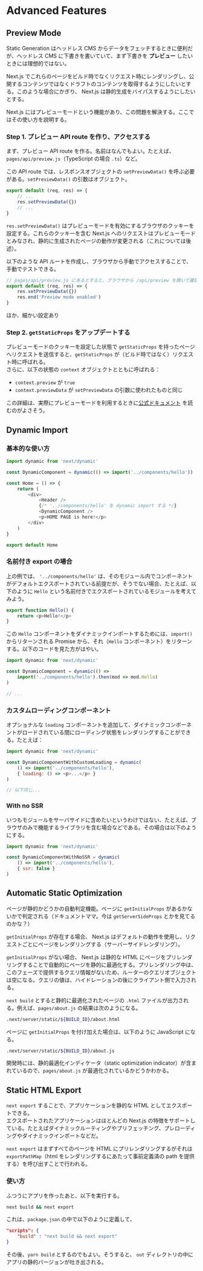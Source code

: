 # Advanced Features
## Preview Mode
Static Generation はヘッドレス CMS からデータをフェッチするときに便利だが、ヘッドレス CMS に下書きを書いていて、まず下書きを **プレビュー** したいときには理想的ではない。

Next.js でこれらのページをビルド時でなくリクエスト時にレンダリングし、公開するコンテンツではなくドラフトのコンテンツを取得するようにしたいとする。このような場合にかぎり、 Next.js は静的生成をバイパスするようにしたいとする。  

Next.js にはプレビューモードという機能があり、この問題を解決する。ここではその使い方を説明する。

### Step 1. プレビュー API route を作り、アクセスする
まず、プレビュー API route を作る。名前はなんでもよい。たとえば、 `pages/api/preview.js`（TypeScript の場合 `.ts`）など。　　

この API route では、レスポンスオブジェクトの `setPreviewData()` を呼ぶ必要がある。`setPreviewData()` の引数はオブジェクト。

```javascript
export default (req, res) => {
    // ...
    res.setPreviewData({})
    // ...
}
```

`res.setPreviewData()` はプレビューモードを有効にするブラウザのクッキーを設定する。これらのクッキーを含む Next.js へのリクエストはプレビューモードとみなされ、静的に生成されたページの動作が変更される（これについては後述）。
  
以下のような API ルートを作成し、ブラウザから手動でアクセスすることで、手動でテストできる。

```javascript
// pages/api/preview.js にあるとすると、ブラウザから /api/preview を開いて確認する
export default (req, res) => {
    res.setPreviewData({})
    res.end('Preview mode enabled')
}
```

ほか、細かい設定あり

### Step 2. `getStaticProps` をアップデートする
プレビューモードのクッキーを設定した状態で `getStaticProps` を持ったページへリクエストを送信すると、`getStaticProps` が（ビルド時ではなく）リクエスト時に呼ばれる。  
さらに、以下の状態の `context` オブジェクトとともに呼ばれる：
- `context.preview` が `true`
- `context.previewData` が `setPreviewData` の引数に使われたものと同じ

この詳細は、実際にプレビューモードを利用するときに[公式ドキュメント](https://nextjs.org/docs/advanced-features/preview-mode) を読むのがよさそう。


## Dynamic Import
### 基本的な使い方

```javascript
import dynamic from 'next/dynamic'

const DynamicComponent = dynamic(() => import('../components/hello'))

const Home = () => {
    return (
        <div>
            <Header />
            {/* '../components/hello' を dynamic import する */}
            <DynamicComponent />
            <p>HOME PAGE is here!</p>
        </div>
    )
}

export default Home
```

### 名前付き export の場合
上の例では、 `'../components/hello'` は、そのモジュール内でコンポーネントがデフォルトエクスポートされている前提だが、そうでない場合、たとえば、以下のように `Hello` という名前付きでエクスポートされているモジュールを考えてみよう。

```javascript
export function Hello() {
    return <p>Hello!</p>
}
```

この `Hello` コンポーネントをダイナミックインポートするためには、`import()` からリターンされる Promise から、それ（`Hello` コンポーネント）をリターンする。以下のコードを見た方がはやい。

```javascript
import dynamic from 'next/dynamic'

const DynamicComponent = dynamic(() =>
    import('../components/hello').then(mod => mod.Hello)
)

// ...
```

### カスタムローディングコンポーネント
オプショナルな `loading` コンポーネントを追加して、ダイナミックコンポーネントがロードされている間にローディング状態をレンダリングすることができる。たとえば：

```javascript
import dynamic from 'next/dynamic'

const DynamicComponentWithCustomLoading = dynamic(
    () => import('../components/hello'),
    { loading: () => <p>...</p> }
)

// 以下同じ...
```

### With no SSR
いつもモジュールをサーバサイドに含めたいというわけではない、たとえば、ブラウザのみで機能するライブラリを含む場合などである。その場合は以下のようにする。

```javascript
import dynamic from 'next/dynamic'

const DynamicComponentWithNoSSR = dynamic(
    () => import('../components/hello'),
    { ssr: false }
)
```

## Automatic Static Optimization
ページが静的かどうかの自動判定機能。ページに `getInitialProps` があるかないかで判定される（ドキュメントママ。今は `getServerSideProps` とかを見てるのかな？）  

`getInitialProps` が存在する場合、 Next.js はデフォルトの動作を使用し、リクエストごとにページをレンダリングする（サーバーサイドレンダリング）。  

`getInitialProps` がない場合、 Next.js は静的な HTML にページをプリレンダリングすることで自動的にページを静的に最適化する。プリレンダリング中は、このフェーズで提供するクエリ情報がないため、ルーターのクエリオブジェクトは空になる。クエリの値は、ハイドレーションの後にクライアント側で入力される。  

`next build` とすると静的に最適化されたページの `.html` ファイルが出力される。例えば、`pages/about.js` の結果は次のようになる。

```zsh
.next/server/static/${BUILD_ID}/about.html
```

ページに `getInitialProps` を付け加えた場合は、以下のように JavaScript になる。

```zsh
.next/server/static/${BUILD_ID}/about.js
```

開発時には、静的最適化インディケータ（static optimization indicator）が含まれているので、`pages/about.js` が最適化されているかどうかわかる。

## Static HTML Export
`next export` することで、アプリケーションを静的な HTML としてエクスポートできる。  
エクスポートされたアプリケーションはほとんどの Next.js の特徴をサポートしている。たとえばダイナミックルーティングやプリフェッチング、プレローディングやダイナミックインポートなどだ。  

`next export` はまずすべてのページを HTML にプリレンダリングするがそれは `exportPathMap`（html をレンダリングするにあたって事前定義済の path を提供する）を呼び出すことで行われる。  

### 使い方
ふつうにアプリを作ったあと、以下を実行する。

```zsh
next build && next export
```

これは、`package.json` の中で以下のように定義して、

```json
"scripts": {
    "build" : "next build && next export"
}
```

その後、`yarn build` とするのでもよい。そうすると、 `out` ディレクトリの中にアプリの静的バージョンが吐き出される。